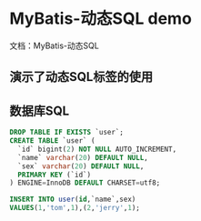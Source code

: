 # MyBatis-动态SQL demo
文档：MyBatis-动态SQL
## 演示了动态SQL标签的使用

## 数据库SQL
```sql
DROP TABLE IF EXISTS `user`;
CREATE TABLE `user` (
  `id` bigint(2) NOT NULL AUTO_INCREMENT,
  `name` varchar(20) DEFAULT NULL,
  `sex` varchar(20) DEFAULT NULL,
  PRIMARY KEY (`id`)
) ENGINE=InnoDB DEFAULT CHARSET=utf8;

INSERT INTO user(id,`name`,sex)
VALUES(1,'tom',1),(2,'jerry',1);
```